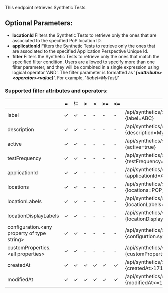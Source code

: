 This endpoint retrieves Synthetic Tests.

## Optional Parameters:

- **locationId** Filters the Synthetic Tests to retrieve only the ones that are associated to the specified PoP location ID.
- **applicationId** Filters the Synthetic Tests to retrieve only the ones that are associated to the specified Application Perspective Unique Id. 
- **filter** Filters the Synthetic Tests to retrieve only the ones that match the specified filter condition. 
  Users are allowed to specify more than one filter parameter, and they will be combined in a single expression using logical operator 'AND'.
  The filter parameter is formatted as '**_{\<attribute>\<operator>\<value}_**'. For example, '_{label=MyTest}_'
  
### Supported filter attributes and operators:

| | = | != | \> | < | \>= | <= | Example |
|-|---|----|---|---|---|-|---------|
| label | &check; | &check; | - | - | - | - | /api/synthetics/settings/tests?filter={label=ABC} |
| description | &check; | &check; | - | - | - | - | /api/synthetics/settings/tests?filter={description=MyTest} |
| active | &check; | &check; | - | - | - | - | /api/synthetics/settings/tests?filter={active=true} |
| testFrequency | &check; | &check; | - | - | - | - | /api/synthetics/settings/tests?filter={testFrequency=5} |
| applicationId | &check; | &check; | - | - | - | - | /api/synthetics/settings/tests?filter={applicationId=APP_ID} |
| locations | &check; | &check; | - | - | - | - | /api/synthetics/settings/tests?filter={locations=POP_ID} |
| locationLabels | &check; | &check; | - | - | - | - | /api/synthetics/settings/tests?filter={locationLabels=MyPoP} |
| locationDisplayLabels | &check; | &check; | - | - | - | - | /api/synthetics/settings/tests?filter={locationDisplayLabels=My PoP} |
| configuration.\<any property of type string> | &check; | &check; | - | - | - | - | /api/synthetics/settings/tests?filter={configurtion.syntheticType=HTTPAction} |
| customProperties.\<all properties> | &check; | &check; | - | - | - | - | /api/synthetics/settings/tests?filter={customProperty.usage=Test} |
| createdAt | &check; | &check; | &check; | &check; | &check; | &check; | /api/synthetics/settings/tests?filter={createdAt>1715190462000} |
| modifiedAt | &check; | &check; | &check; | &check; | &check; | &check; | /api/synthetics/settings/tests?filter={modifiedAt<=1715190462000} |

